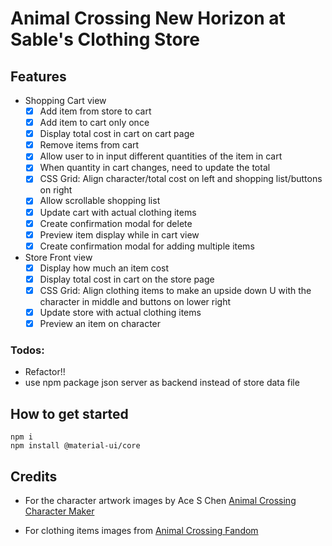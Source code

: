 # Animal Crossing New Horizon at Sable's Clothing Store

## Features

- Shopping Cart view
    - [X] Add item from store to cart
    - [X] Add item to cart only once
    - [X] Display total cost in cart on cart page
    - [X] Remove items from cart
    - [X] Allow user to in input different quantities of the item in cart
    - [X] When quantity in cart changes, need to update the total 
    - [X] CSS Grid: Align character/total cost on left and shopping list/buttons on right 
    - [X] Allow scrollable shopping list
    - [X] Update cart with actual clothing items
    - [X] Create confirmation modal for delete 
    - [X] Preview item display while in cart view
    - [X] Create confirmation modal for adding multiple items

- Store Front view
    - [X] Display how much an item cost
    - [X] Display total cost in cart on the store page
    - [X] CSS Grid: Align clothing items to make an upside down U with the character in middle and buttons on lower right
    - [X] Update store with actual clothing items
    - [X] Preview an item on character

### Todos:
- Refactor!!
- use npm package json server as backend instead of store data file

## How to get started
```
npm i
npm install @material-ui/core
```

## Credits

- For the character artwork images by Ace S Chen [Animal Crossing Character Maker](https://www.figma.com/community/file/834210307944210537)

- For clothing items images from [Animal Crossing Fandom](https://animalcrossing.fandom.com/wiki/Clothing_(New_Horizons))
